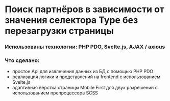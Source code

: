 # Поиск партнёров в зависимости от значения селектора Type без перезагрузки страницы

### Использованы технологии: PHP PDO, Svelte.js, AJAX / axious

### Что сделано:
- простое Api для извлечения данных из БД с помощью PHP PDO
- реализация логики и представлений на frontend с использованием Svelte.js
- адаптивная верстка страницы Mobile First для двух разрешений с использованием препроцессора SCSS